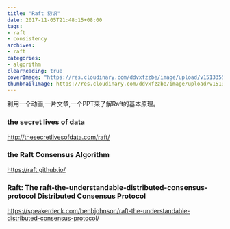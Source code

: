 ```yaml
---
title: "Raft 初识"
date: 2017-11-05T21:48:15+08:00
tags:
- raft
- consistency
archives:
- raft
categories:
- algorithm
clearReading: true
coverImage: "https://res.cloudinary.com/ddvxfzzbe/image/upload/v1513355392/ChMkJ1f8ljWIBAmcAA-gWT6p-0oAAWzegGSHVwAD6Bx012_telyks.jpg"
thumbnailImage: https://res.cloudinary.com/ddvxfzzbe/image/upload/v1513355321/Real_gaggav.png
---
```


利用一个动画,一片文章,一个PPT来了解Raft的基本原理。

<!--more-->
### the secret lives of data
http://thesecretlivesofdata.com/raft/

### the Raft Consensus Algorithm
https://raft.github.io/

###  Raft: The raft-the-understandable-distributed-consensus-protocol Distributed Consensus Protocol
https://speakerdeck.com/benbjohnson/raft-the-understandable-distributed-consensus-protocol/
